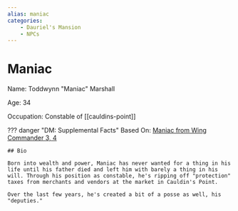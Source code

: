 ```yaml
---
alias: maniac
categories:
    - Dauriel's Mansion
    - NPCs
---
```

# Maniac

Name: Toddwynn "Maniac" Marshall

Age: 34

Occupation: Constable of [[cauldins-point]]

??? danger "DM: Supplemental Facts"
    Based On: [Maniac from Wing Commander 3, 4](https://wingcommander.fandom.com/wiki/Todd_Marshall)

    ## Bio

    Born into wealth and power, Maniac has never wanted for a thing in his life until his father died and left him with barely a thing in his will. Through his position as constable, he's ripping off "protection" taxes from merchants and vendors at the market in Cauldin's Point.

    Over the last few years, he's created a bit of a posse as well, his "deputies."
